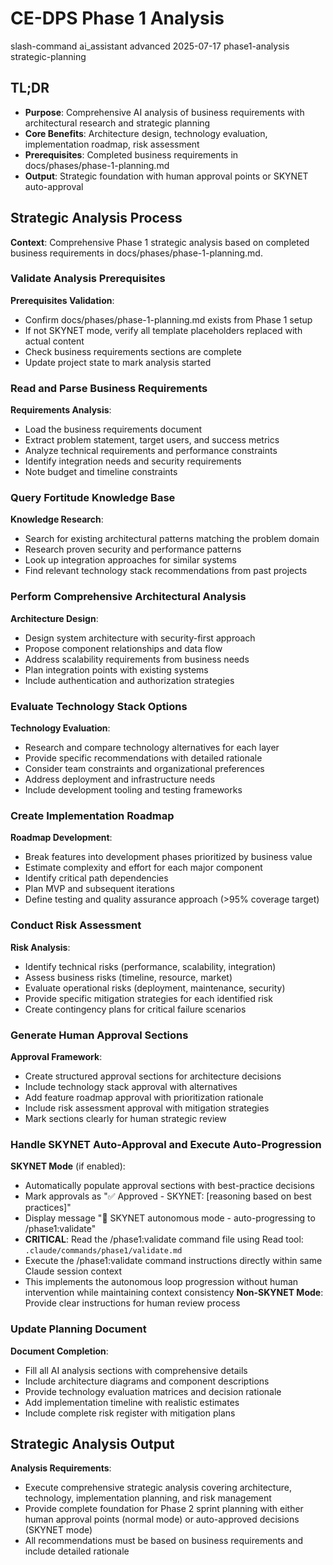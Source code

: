 # <context>CE-DPS Phase 1 Analysis</context>

<meta>
  <title>CE-DPS Phase 1 Strategic Analysis</title>
  <type>slash-command</type>
  <audience>ai_assistant</audience>
  <complexity>advanced</complexity>
  <updated>2025-07-17</updated>
  <scope>phase1-analysis</scope>
  <phase>strategic-planning</phase>
</meta>

## <summary priority="critical">TL;DR</summary>
- **Purpose**: Comprehensive AI analysis of business requirements with architectural research and strategic planning
- **Core Benefits**: Architecture design, technology evaluation, implementation roadmap, risk assessment
- **Prerequisites**: Completed business requirements in docs/phases/phase-1-planning.md
- **Output**: Strategic foundation with human approval points or SKYNET auto-approval

## <instructions priority="high">Strategic Analysis Process</instructions>

**Context**: Comprehensive Phase 1 strategic analysis based on completed business requirements in docs/phases/phase-1-planning.md.

### <step-1>Validate Analysis Prerequisites</step-1>
**Prerequisites Validation**:
- Confirm docs/phases/phase-1-planning.md exists from Phase 1 setup
- If not SKYNET mode, verify all template placeholders replaced with actual content
- Check business requirements sections are complete
- Update project state to mark analysis started

### <step-2>Read and Parse Business Requirements</step-2>
**Requirements Analysis**:
- Load the business requirements document
- Extract problem statement, target users, and success metrics
- Analyze technical requirements and performance constraints
- Identify integration needs and security requirements
- Note budget and timeline constraints

### <step-3>Query Fortitude Knowledge Base</step-3>
**Knowledge Research**:
- Search for existing architectural patterns matching the problem domain
- Research proven security and performance patterns
- Look up integration approaches for similar systems
- Find relevant technology stack recommendations from past projects

### <step-4>Perform Comprehensive Architectural Analysis</step-4>
**Architecture Design**:
- Design system architecture with security-first approach
- Propose component relationships and data flow
- Address scalability requirements from business needs
- Plan integration points with existing systems
- Include authentication and authorization strategies

### <step-5>Evaluate Technology Stack Options</step-5>
**Technology Evaluation**:
- Research and compare technology alternatives for each layer
- Provide specific recommendations with detailed rationale
- Consider team constraints and organizational preferences
- Address deployment and infrastructure needs
- Include development tooling and testing frameworks

### <step-6>Create Implementation Roadmap</step-6>
**Roadmap Development**:
- Break features into development phases prioritized by business value
- Estimate complexity and effort for each major component
- Identify critical path dependencies
- Plan MVP and subsequent iterations
- Define testing and quality assurance approach (>95% coverage target)

### <step-7>Conduct Risk Assessment</step-7>
**Risk Analysis**:
- Identify technical risks (performance, scalability, integration)
- Assess business risks (timeline, resource, market)
- Evaluate operational risks (deployment, maintenance, security)
- Provide specific mitigation strategies for each identified risk
- Create contingency plans for critical failure scenarios

### <step-8>Generate Human Approval Sections</step-8>
**Approval Framework**:
- Create structured approval sections for architecture decisions
- Include technology stack approval with alternatives
- Add feature roadmap approval with prioritization rationale
- Include risk assessment approval with mitigation strategies
- Mark sections clearly for human strategic review

### <step-9>Handle SKYNET Auto-Approval and Execute Auto-Progression</step-9>
**SKYNET Mode** (if enabled):
- Automatically populate approval sections with best-practice decisions
- Mark approvals as "✅ Approved - SKYNET: [reasoning based on best practices]"
- Display message "🤖 SKYNET autonomous mode - auto-progressing to /phase1:validate"
- **CRITICAL**: Read the /phase1:validate command file using Read tool: `.claude/commands/phase1/validate.md`
- Execute the /phase1:validate command instructions directly within same Claude session context
- This implements the autonomous loop progression without human intervention while maintaining context consistency
**Non-SKYNET Mode**: Provide clear instructions for human review process

### <step-10>Update Planning Document</step-10>
**Document Completion**:
- Fill all AI analysis sections with comprehensive details
- Include architecture diagrams and component descriptions
- Provide technology evaluation matrices and decision rationale
- Add implementation timeline with realistic estimates
- Include complete risk register with mitigation plans

## <expected-behavior priority="medium">Strategic Analysis Output</expected-behavior>

**Analysis Requirements**:
- Execute comprehensive strategic analysis covering architecture, technology, implementation planning, and risk management
- Provide complete foundation for Phase 2 sprint planning with either human approval points (normal mode) or auto-approved decisions (SKYNET mode)
- All recommendations must be based on business requirements and include detailed rationale